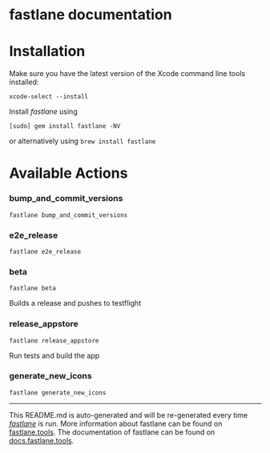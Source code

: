 fastlane documentation
================
# Installation

Make sure you have the latest version of the Xcode command line tools installed:

```
xcode-select --install
```

Install _fastlane_ using
```
[sudo] gem install fastlane -NV
```
or alternatively using `brew install fastlane`

# Available Actions
### bump_and_commit_versions
```
fastlane bump_and_commit_versions
```

### e2e_release
```
fastlane e2e_release
```

### beta
```
fastlane beta
```
Builds a release and pushes to testflight
### release_appstore
```
fastlane release_appstore
```
Run tests and build the app
### generate_new_icons
```
fastlane generate_new_icons
```


----

This README.md is auto-generated and will be re-generated every time [_fastlane_](https://fastlane.tools) is run.
More information about fastlane can be found on [fastlane.tools](https://fastlane.tools).
The documentation of fastlane can be found on [docs.fastlane.tools](https://docs.fastlane.tools).
